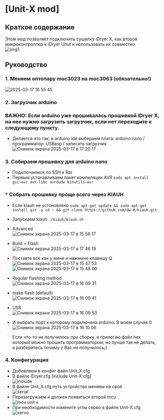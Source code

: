 # [Unit-X mod]
## Краткое содержание
Этом мод позволяет подключить сушилку iDryer X, как второй микроконтроллер к iDryer Unut и использовать их совместно.        
![img1](https://github.com/user-attachments/assets/64693cec-fa60-4c0a-a4d9-ead2b9fab13b)

## Руководство
### 1. Меняем оптопару moc3023 на moc3063 (обязательно!)
![2025-03-17 16 55 45](https://github.com/user-attachments/assets/89123318-d57d-4415-9af9-94d5fb4ae864)


### 2. Загрузчик arduino
   ### ВАЖНО: Если arduino уже прошивалась прошивкой iDryer X, на нее нужно загрузить загрузчик, если нет переходите к следующему пункту.
* Делается это так: в arduino ide выбераем плата: arduino nano / программатор: USBasp / записать загрузчик
   ![Снимок экрана 2025-03-17 в 17 20 17](https://github.com/user-attachments/assets/e9c90d9f-bf44-4221-aa0f-b61343050e36)


### 3. Собираем прошивку для arduino nano   
* Подключаемся по SSH к Rpi 
* Первым устанавливаем пакет компиляции AVR ``` sudo apt install gcc-avr avr-libc avrdude binutils-avr ```
### * Собрать прошивку проще всего через KIAUH  
* Если kiauh не устоновлено   ``` sudo apt-get update && sudo apt-get install git -y cd ~ && git clone https://github.com/dw-0/kiauh.git ```

* Запускаем kiauh ``` ./kiauh/kiauh.sh  ```
  
* Advanced     
  ![Снимок экрана 2025-03-17 в 15 56 17](https://github.com/user-attachments/assets/e8245b6b-e84f-442b-bf40-f4d4e15e1ff3)
* Build + Flash            
  ![Снимок экрана 2025-03-17 в 17 46 19](https://github.com/user-attachments/assets/ae9dd135-2f53-4a5c-817b-507552eb1263)
* Поставте все как у меня и нажмине клавишу Q       
  ![Снимок экрана 2025-03-17 в 15 47 53](https://github.com/user-attachments/assets/903672db-571f-43fc-835d-39e836446643)              
  ![Снимок экрана 2025-03-17 в 15 48 00](https://github.com/user-attachments/assets/9e98375c-f021-486a-a3c2-d0a5947e7512)
* Regular flashing method      
  ![Снимок экрана 2025-03-17 в 16 09 31](https://github.com/user-attachments/assets/baec0df1-4717-4c33-b021-5ca211f4b3cd)
* make flash (default)      
  ![Снимок экрана 2025-03-17 в 16 09 41](https://github.com/user-attachments/assets/c82b8f80-8f4a-41b6-a653-78cb296627f9)
* USB      
  ![Снимок экрана 2025-03-17 в 16 09 53](https://github.com/user-attachments/assets/3a827992-caa3-4213-a041-945f31fa3cdf)
* И выбрать порт к которому подключена arduino. В моем случае 0    
  ![Снимок экрана 2025-03-17 в 16 10 06](https://github.com/user-attachments/assets/8ee0638d-4aae-47b7-b25e-2ef95f2a456a)

  Если что-то не получилось при сборку, я прилогаю файл hex который можно прошить программатором, но лучше так не делать, а разберитесь почему у Вас не получилось;)               

### 4. Конфигурация
* Добовляем в конфиг файл Unit_X.cfg
* В файле iDryer.cfg [include Unit-X.cfg]              
  ![include](https://github.com/user-attachments/assets/6f42c62f-f609-4229-89ec-55c0de3e982c)
* В файле Unit_X.cfg путь устройства меняем на свой              
  ![serial](https://github.com/user-attachments/assets/9f0be9d8-0076-4924-86c9-9a59576b2bd7)
* Перезагружаем и должен появиться второй mcu         
  ![mcu unit x](https://github.com/user-attachments/assets/bba52491-418b-401c-9821-fc4e5bd4c68e)
* При необходимости измените углы серво в файле Unit-X.cfg         
  ![servo](https://github.com/user-attachments/assets/1e48cc00-becc-4687-a405-741d95cfb234)







  

 
